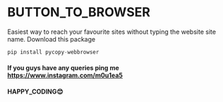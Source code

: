 # BUTTON_TO_BROWSER

Easiest way to reach your favourite sites without typing the website site name.
Download this package
```python
pip install pycopy-webbrowser
```
#### If you guys have any queries ping me <https://www.instagram.com/m0u1ea5>

#### HAPPY_CODING😊
